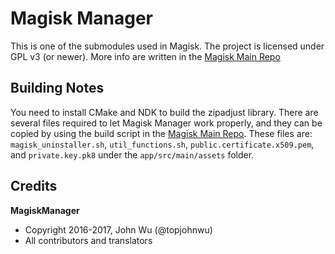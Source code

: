 # Magisk Manager
This is one of the submodules used in Magisk. The project is licensed under GPL v3 (or newer).
More info are written in the [Magisk Main Repo](https://github.com/topjohnwu/Magisk)

## Building Notes
You need to install CMake and NDK to build the zipadjust library.
There are several files required to let Magisk Manager work properly, and they can be copied by using the build script in the [Magisk Main Repo](https://github.com/topjohnwu/Magisk). These files are: `magisk_uninstaller.sh`, `util_functions.sh`, `public.certificate.x509.pem`, and `private.key.pk8` under the `app/src/main/assets` folder.

## Credits

**MagiskManager**

* Copyright 2016-2017, John Wu (@topjohnwu)
* All contributors and translators
